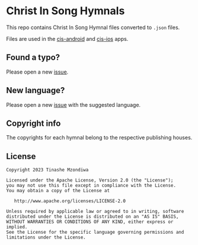 # Christ In Song Hymnals
This repo contains Christ In Song Hymnal files converted to `.json` files.

Files are used in the [cis-android](https://github.com/TinasheMzondiwa/cis-android) and [cis-ios](https://github.com/TinasheMzondiwa/cis-ios) apps.

## Found a typo?
Please open a new [issue](https://github.com/TinasheMzondiwa/cis-hymnals/issues/new/choose).

## New language?
Please open a new [issue](https://github.com/TinasheMzondiwa/cis-hymnals/issues/new/choose) with the suggested language.

## Copyright info
The copyrights for each hymnal belong to the respective publishing houses.

## License

    Copyright 2023 Tinashe Mzondiwa
    
    Licensed under the Apache License, Version 2.0 (the "License");
    you may not use this file except in compliance with the License.
    You may obtain a copy of the License at
    
       http://www.apache.org/licenses/LICENSE-2.0
    
    Unless required by applicable law or agreed to in writing, software
    distributed under the License is distributed on an "AS IS" BASIS,
    WITHOUT WARRANTIES OR CONDITIONS OF ANY KIND, either express or implied.
    See the License for the specific language governing permissions and
    limitations under the License.
